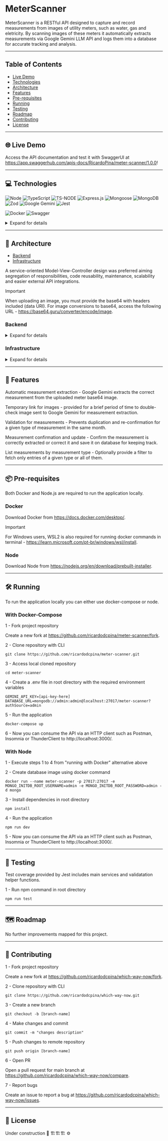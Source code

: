 # MeterScanner

MeterScanner is a RESTful API designed to capture and record measurements from images of utility meters, such as water, gas and eletricity. By scanning images of these meters it automatically extracts measurements via Google Gemini LLM API and logs them into a database for accurate tracking and analysis.

---

## Table of Contents

- [Live Demo](#globe_with_meridians-live-demo)
- [Technologies](#computer-technologies)
- [Architecture](#triangular_ruler-architecture)
- [Features](#star2-features)
- [Pre-requisites](#package-pre-requisites)
- [Running](#hammer_and_wrench-running)
- [Testing](#test_tube-testing)
- [Roadmap](#world_map-roadmap)
- [Contributing](#handshake-contributing)
- [License](#memo-license)

---

## :globe_with_meridians: Live Demo

Access the API documentation and test it with SwaggerUI at https://app.swaggerhub.com/apis-docs/RicardoPina/meter-scanner/1.0.0!

---

## :computer: Technologies

![Node](https://img.shields.io/badge/Node%20js-339933?style=for-the-badge&logo=nodedotjs&logoColor=white) ![TypeScript](https://img.shields.io/badge/typescript-%23007ACC.svg?style=for-the-badge&logo=typescript&logoColor=white) ![TS-NODE](https://img.shields.io/badge/tsnode-3178C6.svg?style=for-the-badge&logo=ts-node&logoColor=white) ![Express.js](https://img.shields.io/badge/express.js-%23404d59.svg?style=for-the-badge&logo=express&logoColor=%2361DAFB) ![Mongoose](https://img.shields.io/badge/Mongoose-880000.svg?style=for-the-badge&logo=Mongoose&logoColor=white) ![MongoDB](https://img.shields.io/badge/MongoDB-47A248.svg?style=for-the-badge&logo=MongoDB&logoColor=white)
![Zod](https://img.shields.io/badge/Zod-3E67B1.svg?style=for-the-badge&logo=Zod&logoColor=white) ![Google Gemini](https://img.shields.io/badge/google%20gemini-8E75B2?style=for-the-badge&logo=google%20gemini&logoColor=white) ![Jest](https://img.shields.io/badge/-jest-%23C21325?style=for-the-badge&logo=jest&logoColor=white)

![Docker](https://img.shields.io/badge/docker-%230db7ed.svg?style=for-the-badge&logo=docker&logoColor=white) ![Swagger](https://img.shields.io/badge/Swagger-85EA2D.svg?style=for-the-badge&logo=Swagger&logoColor=black)

<details>
<summary>Expand for details</summary>
<br>

**Node** - non blocking I/O, which allows the server to manage multiple simultaneous requests efficiently; Versatility with fullstack Javascript;

**Typescript** - Static typing provides type safety, better productivity with intellisense, compile-time error checking reducing bugs.

**Express.js** - Facilitates route creation, middlewares and HTTP request management; Faster API development.

**TS-Node** - Allows running Typescript files directly without compiling first. Integrates with Node, enabling fast development and static checking.

**Mongoose** - ODM library for MongoDB and Node. Provides schema-based solution to model and interact with data, simplifying database operatios such as queries, validation and data manipulation.

**MongoDB** - NoSQL, document-oriented database that stores data in JSON-like format. Highly scalable, performant and ideal for handling large volumes of unstructured or semi-structured data.

**Zod** - Schema validation that enables you to define and validate data structures with full Typescript type inference. Ensures data integrity and prevent runtime errors through static type checking.

**Google Gemini** - Suite of AI-driven tools and APIs that integrates machine learning capabilities into applications; Enhances the ability to understand, generate and analyze content using advanced language models and algorithms.

**Jest** - Code coverage reports; Watch mode allows continous testing;

**Docker** - Enables developers to package applications and their dependencies into containers, ensuring consistent environments accross different stages of development, testing and production. Makes application managing and distribuition easier.

**Swagger** - Set of tools for designing, documenting and consuming RESTful APIs. It provides an interactive interface for exploring API endpoints and helps automate the process of generating API documentation in a clear and standardized format.

</details>

---

## :triangular_ruler: Architecture

- [Backend](#backend)
- [Infrastructure](#infrastructure)

A service-oriented Model-View-Controller design was preferred aiming segregation of responsibilities, code reusability, maintenance, scalability and easier external API integrations.

> [!IMPORTANT]  
> When uploading an image, you must provide the base64 with headers included (data URI). For image conversions to base64, access the following URL - https://base64.guru/converter/encode/image.

### Backend

<details>
<summary>Expand for details</summary>
<br>

Backend layer runs on port 3000 by default and consists of a RestAPI built with Node.js, Typescript and Express.js. Its contents are the database models, controllers, services, utility functions, customized errors, middlewares and some unit tests.

#### APIs

For complete details about the API, access its documentation at https://app.swaggerhub.com/apis-docs/RicardoPina/meter-scanner/1.0.0.

External API's:

- **Gemini API** - Extracts the measurement from the uploaded base64-encoded image of a meter.

#### Models

Mongoose ODM provides a MongoDB database instance and a Measurement Schema.

- Measurement Schema - stores relevant data about a measurement including customer code, value, date, uuid, type, a temporary URL and if it has been confirmed yet. 

Some basic validations are included on Mongoose's schema before registering and entry into the database and also regex patterns for UUID and URL formats.

#### Controllers

Errors found during service execution in controllers are redirected to the global error handling middleware.

Endpoints:

- `POST /upload`
- `PATCH /confirm`
- `GET /{customer_id}/list/?measurement_type={measurement_type}`

#### Routes

One router was created for the measurement controller.

#### Services

- **uploadService** - validates user input and if a measurement was already registered for the provided month, throwing a DOUBLE_REPORT error if so. Calls saveTemporaryImage helper function to create a temporary link for accessing the uploaded base64 image. Then it calls extractMeasurement function and insert it into the database. Returns the temporary link URL, the measurement value and its UUID. Some mock images are provided inside the public directory both in png and base64 encoding.

- **confirmationService** - validates user input and if the measurement was already confirmed for the provided month, throwing a CONFIRMATION_DUPLICATE error if so. It measurement provided is not found in database, throws a MEASUREMENT_NOT_FOUND error. Otherwise, updates the measurement entry in database and returns a success message.

- **listMeasurementsService** - validates if a measurement type was provided and if its a valid type (water or gas), throwing a INVALID_TYPE error if so. Validates if there are any measurements for the valid type, throwing a MEASUREMENTS_NOT_FOUND error if so. Returns the customer code with a list of filtered measurements or all of them.

#### Middlewares

A global error handling middleware formats the customized errors with error_code and error_description. Otherwise it shows internal server error with 500 status code as default.

#### Errors

List of customized errors:

- 400 - INVALID_DATA
- 400 - INVALID_TYPE
- 404 - MEASUREMENT_NOT_FOUND
- 404 - MEASUREMENTS_NOT_FOUND
- 409 - DOUBLE_REPORT
- 409 - CONFIRMATION_DUPLICATE

#### Utility functions

- **validateBody** - runs whenever user provides a request body and applies Zod schema validation, returning formatted error messages in case of errors. Besides simple validation such as checking for strings, numbers, it also has a base64-encoding validation for provided images.
- **saveTemporaryImage** - saves the uploaded image as a binary in Express static directory, setting time for its expiration.
- **extractMeasurement** - returns the measurement obtained after Gemini processes the image.

#### Tests

Unit tests covers the following services and utility functions:

- confirmationService
- listMeasurementsService
- uploadService
- validateBody

</details>

### Infrastructure

<details>
<summary>Expand for details</summary>
<br>

The docker-compose file in root directory runs two main services:

- MongoDB official database image on port 27017
- Backend service from Dockerfile on port 3000

Environment variables:

- GEMINI_API_KEY - Key required to access Google Gemini API.
- DATABASE_URL - Database URL connection string.
- API_URL - Backend API URL. Defaults to 'http://localhost'.
- API_PORT - Backend API port. Defaults to 3000.
- MONGO_INITDB_ROOT_USERNAME - Mongo root username. Defaults to admin.
- MONGO_INITDB_ROOT_PASSWORD - Mongo root password. Defaults to admin.

</details>

---

## :star2: Features

Automatic measurement extraction - Google Gemini extracts the correct measurement from the uploaded meter base64 image.

Temporary link for images - provided for a brief period of time to double-check image sent to Google Gemini for measurement extraction.

Validation for measurements - Prevents duplication and re-confirmation for a given type of measurement in the same month.

Measurement confirmation and update - Confirm the measurement is correctly extracted or correct it and save it on database for keeping track.

List measurements by measurement type - Optionally provide a filter to fetch only entries of a given type or all of them.

---

## :package: Pre-requisites

Both Docker and Node.js are required to run the application locally.

### Docker

Download Docker from https://docs.docker.com/desktop/.

> [!IMPORTANT]  
> For Windows users, WSL2 is also required for running docker commands in terminal - https://learn.microsoft.com/pt-br/windows/wsl/install.

### Node

Download Node from https://nodejs.org/en/download/prebuilt-installer.

---

## :hammer_and_wrench: Running

To run the application locally you can either use docker-compose or node.

### With Docker-Compose

1 - Fork project repository

Create a new fork at https://github.com/ricardodcpina/meter-scanner/fork.

2 - Clone repository with CLI

`git clone https://github.com/ricardodcpina/meter-scanner.git`

3 - Access local cloned repository

`cd meter-scanner`

4 - Create a .env file in root directory with the required environment variables

    GEMINI_API_KEY=[api-key-here]
    DATABASE_URL=mongodb://admin:admin@localhost:27017/meter-scanner?authSource=admin

5 - Run the application

`docker-compose up`

6 - Now you can consume the API via an HTTP client such as Postman, Insomnia or ThunderClient to http://localhost:3000/.

### With Node

1 - Execute steps 1 to 4 from "running with Docker" alternative above

2 - Create database image using docker command

    docker run --name meter-scanner -p 27017:27017 -e MONGO_INITDB_ROOT_USERNAME=admin -e MONGO_INITDB_ROOT_PASSWORD=admin -d mongo

3 - Install dependencies in root directory

`npm install`

4 - Run the application

`npm run dev`

5 - Now you can consume the API via an HTTP client such as Postman, Insomnia or ThunderClient to http://localhost:3000/.

---

## :test_tube: Testing

Test coverage provided by Jest includes main services and validatation helper functions.

1 - Run npm command in root directory

`npm run test`

---

## :world_map: Roadmap

No further improvements mapped for this project.

---

## :handshake: Contributing

1 - Fork project repository

Create a new fork at https://github.com/ricardodcpina/which-way-now/fork.

2 - Clone repository with CLI

`git clone https://github.com/ricardodcpina/which-way-now.git`

3 - Create a new branch

`git checkout -b [branch-name]`

4 - Make changes and commit

`git commit -m "changes description"`

5 - Push changes to remote repository

`git push origin [branch-name]`

6 - Open PR

Open a pull request for main branch at https://github.com/ricardodcpina/which-way-now/compare.

7 - Report bugs

Create an issue to report a bug at https://github.com/ricardodcpina/which-way-now/issues.

---

## :memo: License

Under construction 🔧 🏗️🏗️🏗️ ⚙️
